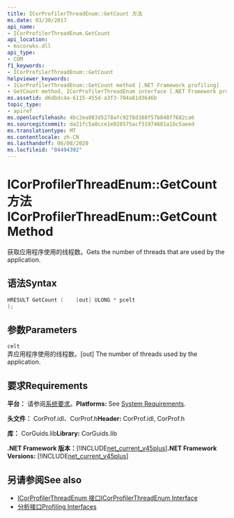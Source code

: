 ```yaml
---
title: ICorProfilerThreadEnum::GetCount 方法
ms.date: 03/30/2017
api_name:
- ICorProfilerThreadEnum.GetCount
api_location:
- mscorwks.dll
api_type:
- COM
f1_keywords:
- ICorProfilerThreadEnum::GetCount
helpviewer_keywords:
- ICorProfilerThreadEnum::GetCount method [.NET Framework profiling]
- GetCount method, ICorProfilerThreadEnum interface [.NET Framework profiling]
ms.assetid: d6dbdc4a-6115-455d-a3f3-704a81d3646b
topic_type:
- apiref
ms.openlocfilehash: 4bc2ea083d5278afc9278d388f57b048f7682ca6
ms.sourcegitcommit: da21fc5a8cce1e028575acf31974681a1bc5aeed
ms.translationtype: MT
ms.contentlocale: zh-CN
ms.lasthandoff: 06/08/2020
ms.locfileid: "84494392"
---
```

# <a name="icorprofilerthreadenumgetcount-method"></a><span data-ttu-id="1d2d7-102">ICorProfilerThreadEnum::GetCount 方法</span><span class="sxs-lookup"><span data-stu-id="1d2d7-102">ICorProfilerThreadEnum::GetCount Method</span></span>
<span data-ttu-id="1d2d7-103">获取应用程序使用的线程数。</span><span class="sxs-lookup"><span data-stu-id="1d2d7-103">Gets the number of threads that are used by the application.</span></span>  
  
## <a name="syntax"></a><span data-ttu-id="1d2d7-104">语法</span><span class="sxs-lookup"><span data-stu-id="1d2d7-104">Syntax</span></span>  
  
```cpp  
HRESULT GetCount (    [out] ULONG * pcelt  
);  
```  
  
## <a name="parameters"></a><span data-ttu-id="1d2d7-105">参数</span><span class="sxs-lookup"><span data-stu-id="1d2d7-105">Parameters</span></span>  
 `celt`  
 <span data-ttu-id="1d2d7-106">弄应用程序使用的线程数。</span><span class="sxs-lookup"><span data-stu-id="1d2d7-106">[out] The number of threads used by the application.</span></span>  
  
## <a name="requirements"></a><span data-ttu-id="1d2d7-107">要求</span><span class="sxs-lookup"><span data-stu-id="1d2d7-107">Requirements</span></span>  
 <span data-ttu-id="1d2d7-108">**平台：** 请参阅[系统要求](../../get-started/system-requirements.md)。</span><span class="sxs-lookup"><span data-stu-id="1d2d7-108">**Platforms:** See [System Requirements](../../get-started/system-requirements.md).</span></span>  
  
 <span data-ttu-id="1d2d7-109">**头文件：** CorProf.idl、CorProf.h</span><span class="sxs-lookup"><span data-stu-id="1d2d7-109">**Header:** CorProf.idl, CorProf.h</span></span>  
  
 <span data-ttu-id="1d2d7-110">**库：** CorGuids.lib</span><span class="sxs-lookup"><span data-stu-id="1d2d7-110">**Library:** CorGuids.lib</span></span>  
  
 <span data-ttu-id="1d2d7-111">**.NET Framework 版本：**[!INCLUDE[net_current_v45plus](../../../../includes/net-current-v45plus-md.md)]</span><span class="sxs-lookup"><span data-stu-id="1d2d7-111">**.NET Framework Versions:** [!INCLUDE[net_current_v45plus](../../../../includes/net-current-v45plus-md.md)]</span></span>  
  
## <a name="see-also"></a><span data-ttu-id="1d2d7-112">另请参阅</span><span class="sxs-lookup"><span data-stu-id="1d2d7-112">See also</span></span>

- [<span data-ttu-id="1d2d7-113">ICorProfilerThreadEnum 接口</span><span class="sxs-lookup"><span data-stu-id="1d2d7-113">ICorProfilerThreadEnum Interface</span></span>](icorprofilerthreadenum-interface.md)
- [<span data-ttu-id="1d2d7-114">分析接口</span><span class="sxs-lookup"><span data-stu-id="1d2d7-114">Profiling Interfaces</span></span>](profiling-interfaces.md)
